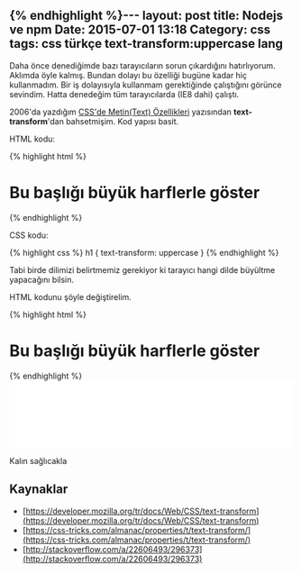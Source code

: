 {% endhighlight %}---
layout: post
title: Nodejs ve npm
Date: 2015-07-01 13:18
Category: css
tags: css türkçe text-transform:uppercase lang
---

Daha önce denediğimde bazı tarayıcıların sorun çıkardığını hatırlıyorum. Aklımda öyle kalmış. Bundan dolayı bu özelliği bugüne kadar hiç kullanmadım. Bir iş dolayısıyla kullanmam gerektiğinde çalıştığını görünce sevindim. Hatta denedeğim tüm tarayıcılarda (IE8 dahi) çalıştı.

2006'da yazdığım [CSS'de Metin(Text) Özellikleri](/cssde-metintext-ozellikleri/) yazısından **text-transform**'dan bahsetmişim. Kod yapısı basit.

HTML kodu:

{% highlight html %}
<h1>Bu başlığı büyük harflerle göster</h1>
{% endhighlight %}

CSS kodu:

{% highlight css %}
h1 {
    text-transform: uppercase
}
{% endhighlight %}

Tabi birde dilimizi belirtmemiz gerekiyor ki tarayıcı hangi dilde büyültme yapacağını bilsin. 

HTML kodunu şöyle değiştirelim.

{% highlight html %}
<h1 lang="tr">Bu başlığı büyük harflerle göster</h1>
{% endhighlight %}

<iframe height='120' scrolling='no' src='//codepen.io/fatihhayri/embed/gpzrdB/?height=120&theme-id=13521&default-tab=result' frameborder='no' allowtransparency='true' allowfullscreen='true' style='width: 100%;'>
</iframe>

Kalın sağlıcakla

## Kaynaklar

 - [https://developer.mozilla.org/tr/docs/Web/CSS/text-transform](https://developer.mozilla.org/tr/docs/Web/CSS/text-transform)
 - [https://css-tricks.com/almanac/properties/t/text-transform/](https://css-tricks.com/almanac/properties/t/text-transform/)
 - [http://stackoverflow.com/a/22606493/296373](http://stackoverflow.com/a/22606493/296373)